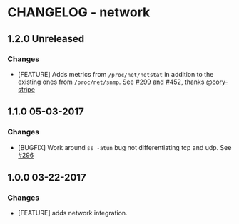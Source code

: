 # CHANGELOG - network

## 1.2.0 Unreleased

### Changes

* [FEATURE] Adds metrics from `/proc/net/netstat` in addition to the existing ones from `/proc/net/snmp`. See [#299][] and [#452][], thanks [@cory-stripe][]

## 1.1.0 05-03-2017

### Changes

* [BUGFIX] Work around `ss -atun` bug not differentiating tcp and udp. See [#296][]

## 1.0.0 03-22-2017

### Changes

* [FEATURE] adds network integration.

<!--- The following link definition list is generated by PimpMyChangelog --->
[#296]: https://github.com/DataDog/integrations-core/issues/296
[#299]: https://github.com/DataDog/integrations-core/issues/299
[#452]: https://github.com/DataDog/integrations-core/issues/452
[@cory-stripe]: https://github.com/cory-stripe
